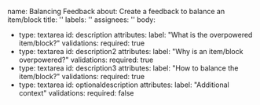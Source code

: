 name: Balancing Feedback
about: Create a feedback to balance an item/block
title: ''
labels: ''
assignees: ''
body:
  - type: textarea
    id: description
    attributes:
      label: "What is the overpowered item/block?"
    validations:
      required: true
  - type: textarea
    id: description2
    attributes:
      label: "Why is an item/block overpowered?"
    validations:
      required: true
  - type: textarea
    id: description3
    attributes:
      label: "How to balance the item/block?"
    validations:
      required: true
  - type: textarea
    id: optionaldescription
    attributes:
      label: "Additional context"
    validations:
      required: false
